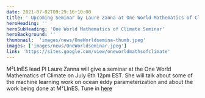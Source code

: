 ```yaml
---
date: 2021-07-02T09:29:16+10:00
title: ' Upcoming Seminar by Laure Zanna at One World Mathematics of Climate - 7/6 '
heroHeading: ''
heroSubHeading: 'One World Mathematics of Climate Seminar'
heroBackground: ''
thumbnail:  'images/news/OneWorldsemina-thumb.jpeg'
images: ['images/news/OneWorldseminar.jpeg']
link: 'https://sites.google.com/view/oneworldmathsofclimate'
---
```


M²LInES lead PI Laure Zanna will give a seminar at the One World Mathematics of Climate on July 6th 12pm EST.
She will talk about some of the machine learning work on ocean eddy parameterization and about the work being done at M²LInES.
Tune in [here](https://sites.google.com/view/oneworldmathsofclimate)
